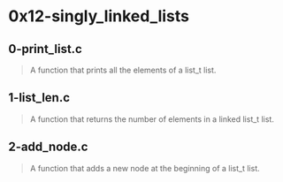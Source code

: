 # 0x12-singly_linked_lists
## 0-print_list.c
> A function that prints all the elements of a list_t list.
## 1-list_len.c
> A function that returns the number of elements in a linked list_t list.
## 2-add_node.c
> A function that adds a new node at the beginning of a list_t list.

